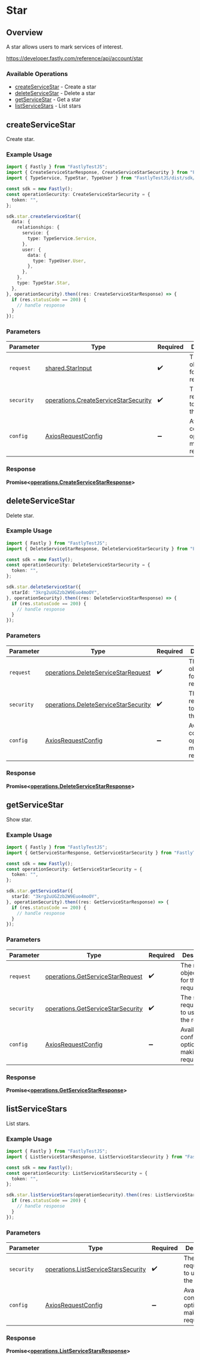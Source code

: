 # Star

## Overview

A star allows users to mark services of interest.

<https://developer.fastly.com/reference/api/account/star>
### Available Operations

* [createServiceStar](#createservicestar) - Create a star
* [deleteServiceStar](#deleteservicestar) - Delete a star
* [getServiceStar](#getservicestar) - Get a star
* [listServiceStars](#listservicestars) - List stars

## createServiceStar

Create star.

### Example Usage

```typescript
import { Fastly } from "FastlyTestJS";
import { CreateServiceStarResponse, CreateServiceStarSecurity } from "FastlyTestJS/dist/sdk/models/operations";
import { TypeService, TypeStar, TypeUser } from "FastlyTestJS/dist/sdk/models/shared";

const sdk = new Fastly();
const operationSecurity: CreateServiceStarSecurity = {
  token: "",
};

sdk.star.createServiceStar({
  data: {
    relationships: {
      service: {
        type: TypeService.Service,
      },
      user: {
        data: {
          type: TypeUser.User,
        },
      },
    },
    type: TypeStar.Star,
  },
}, operationSecurity).then((res: CreateServiceStarResponse) => {
  if (res.statusCode == 200) {
    // handle response
  }
});
```

### Parameters

| Parameter                                                                                    | Type                                                                                         | Required                                                                                     | Description                                                                                  |
| -------------------------------------------------------------------------------------------- | -------------------------------------------------------------------------------------------- | -------------------------------------------------------------------------------------------- | -------------------------------------------------------------------------------------------- |
| `request`                                                                                    | [shared.StarInput](../../models/shared/starinput.md)                                         | :heavy_check_mark:                                                                           | The request object to use for the request.                                                   |
| `security`                                                                                   | [operations.CreateServiceStarSecurity](../../models/operations/createservicestarsecurity.md) | :heavy_check_mark:                                                                           | The security requirements to use for the request.                                            |
| `config`                                                                                     | [AxiosRequestConfig](https://axios-http.com/docs/req_config)                                 | :heavy_minus_sign:                                                                           | Available config options for making requests.                                                |


### Response

**Promise<[operations.CreateServiceStarResponse](../../models/operations/createservicestarresponse.md)>**


## deleteServiceStar

Delete star.

### Example Usage

```typescript
import { Fastly } from "FastlyTestJS";
import { DeleteServiceStarResponse, DeleteServiceStarSecurity } from "FastlyTestJS/dist/sdk/models/operations";

const sdk = new Fastly();
const operationSecurity: DeleteServiceStarSecurity = {
  token: "",
};

sdk.star.deleteServiceStar({
  starId: "3krg2uUGZzb2W9Euo4moOY",
}, operationSecurity).then((res: DeleteServiceStarResponse) => {
  if (res.statusCode == 200) {
    // handle response
  }
});
```

### Parameters

| Parameter                                                                                    | Type                                                                                         | Required                                                                                     | Description                                                                                  |
| -------------------------------------------------------------------------------------------- | -------------------------------------------------------------------------------------------- | -------------------------------------------------------------------------------------------- | -------------------------------------------------------------------------------------------- |
| `request`                                                                                    | [operations.DeleteServiceStarRequest](../../models/operations/deleteservicestarrequest.md)   | :heavy_check_mark:                                                                           | The request object to use for the request.                                                   |
| `security`                                                                                   | [operations.DeleteServiceStarSecurity](../../models/operations/deleteservicestarsecurity.md) | :heavy_check_mark:                                                                           | The security requirements to use for the request.                                            |
| `config`                                                                                     | [AxiosRequestConfig](https://axios-http.com/docs/req_config)                                 | :heavy_minus_sign:                                                                           | Available config options for making requests.                                                |


### Response

**Promise<[operations.DeleteServiceStarResponse](../../models/operations/deleteservicestarresponse.md)>**


## getServiceStar

Show star.

### Example Usage

```typescript
import { Fastly } from "FastlyTestJS";
import { GetServiceStarResponse, GetServiceStarSecurity } from "FastlyTestJS/dist/sdk/models/operations";

const sdk = new Fastly();
const operationSecurity: GetServiceStarSecurity = {
  token: "",
};

sdk.star.getServiceStar({
  starId: "3krg2uUGZzb2W9Euo4moOY",
}, operationSecurity).then((res: GetServiceStarResponse) => {
  if (res.statusCode == 200) {
    // handle response
  }
});
```

### Parameters

| Parameter                                                                              | Type                                                                                   | Required                                                                               | Description                                                                            |
| -------------------------------------------------------------------------------------- | -------------------------------------------------------------------------------------- | -------------------------------------------------------------------------------------- | -------------------------------------------------------------------------------------- |
| `request`                                                                              | [operations.GetServiceStarRequest](../../models/operations/getservicestarrequest.md)   | :heavy_check_mark:                                                                     | The request object to use for the request.                                             |
| `security`                                                                             | [operations.GetServiceStarSecurity](../../models/operations/getservicestarsecurity.md) | :heavy_check_mark:                                                                     | The security requirements to use for the request.                                      |
| `config`                                                                               | [AxiosRequestConfig](https://axios-http.com/docs/req_config)                           | :heavy_minus_sign:                                                                     | Available config options for making requests.                                          |


### Response

**Promise<[operations.GetServiceStarResponse](../../models/operations/getservicestarresponse.md)>**


## listServiceStars

List stars.

### Example Usage

```typescript
import { Fastly } from "FastlyTestJS";
import { ListServiceStarsResponse, ListServiceStarsSecurity } from "FastlyTestJS/dist/sdk/models/operations";

const sdk = new Fastly();
const operationSecurity: ListServiceStarsSecurity = {
  token: "",
};

sdk.star.listServiceStars(operationSecurity).then((res: ListServiceStarsResponse) => {
  if (res.statusCode == 200) {
    // handle response
  }
});
```

### Parameters

| Parameter                                                                                  | Type                                                                                       | Required                                                                                   | Description                                                                                |
| ------------------------------------------------------------------------------------------ | ------------------------------------------------------------------------------------------ | ------------------------------------------------------------------------------------------ | ------------------------------------------------------------------------------------------ |
| `security`                                                                                 | [operations.ListServiceStarsSecurity](../../models/operations/listservicestarssecurity.md) | :heavy_check_mark:                                                                         | The security requirements to use for the request.                                          |
| `config`                                                                                   | [AxiosRequestConfig](https://axios-http.com/docs/req_config)                               | :heavy_minus_sign:                                                                         | Available config options for making requests.                                              |


### Response

**Promise<[operations.ListServiceStarsResponse](../../models/operations/listservicestarsresponse.md)>**

